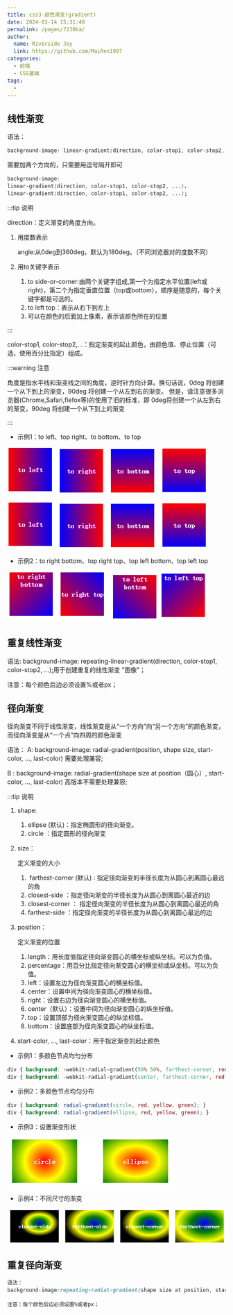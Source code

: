 ```yaml
---
title: css3-颜色渐变(gradient)
date: 2024-03-14 15:31:40
permalink: /pages/7230ba/
author:
  name: Riverside Joy
  link: https://github.com/MaiRen1997
categories:
  - 前端
  - CSS基础
tags:
  - 
---
```

## 线性渐变

语法：

```css
background-image: linear-gradient(direction, color-stop1, color-stop2, ...);
```

需要加两个方向的，只需要用逗号隔开即可

```css
background-image:
linear-gradient(direction, color-stop1, color-stop2, ...)， 
linear-gradient(direction, color-stop1, color-stop2, ...);
```

:::tip 说明

direction：定义渐变的角度方向。

1. 用度数表示

   angle:从0deg到360deg，默认为180deg。（不同浏览器对的度数不同）

2. 用to关键字表示

   1. to side-or-corner:由两个关键字组成,第一个为指定水平位置(left或 right)，第二个为指定垂直位置（top或bottom），顺序是随意的，每个关键字都是可选的。
   2. to left top：表示从右下到左上
   3. 可以在颜色的后面加上像素，表示该颜色所在的位置

:::

color-stop1, color-stop2,...：指定渐变的起止颜色，由颜色值、停止位置（可选，使用百分比指定）组成。

:::warning 注意

角度是指水平线和渐变线之间的角度，逆时针方向计算。换句话说，0deg 将创建一个从下到上的渐变，90deg 将创建一个从左到右的渐变。
但是，请注意很多浏览器(Chrome,Safari,fiefox等)的使用了旧的标准，即 0deg将创建一个从左到右的渐变，90deg 将创建一个从下到上的渐变

:::

+ 示例1：to left、top right、to bottom、to top

![](./17img/1.png)

![1578303549103](17img/1.png)

+ 示例2：to right bottom、top right top、top left bottom、top left top

![](./17img/2.png)



## 重复线性渐变

语法:
background-image: repeating-linear-gradient(direction, color-stop1, color-stop2, ...);用于创建重复的线性渐变 "图像"；

注意：每个颜色后边必须设置%或者px；

## 径向渐变

 径向渐变不同于线性渐变，线性渐变是从“一个方向”向“另一个方向”的颜色渐变，而径向渐变是从“一个点”向四周的颜色渐变

语法：
A:
background-image: radial-gradient(position, shape size, start-color, ..., last-color) 需要处理兼容;

B :
background-image: radial-gradient(shape size at position（圆心）, start-color, ..., last-color) 高版本不需要处理兼容;

:::tip 说明

1. shape: 

   1. ellipse (默认)：指定椭圆形的径向渐变。
   2. circle ：指定圆形的径向渐变

2. size：

   定义渐变的大小

   1. ​    farthest-corner (默认) : 指定径向渐变的半径长度为从圆心到离圆心最远的角
   2. closest-side ：指定径向渐变的半径长度为从圆心到离圆心最近的边
   3. closest-corner ： 指定径向渐变的半径长度为从圆心到离圆心最近的角
   4. farthest-side ：指定径向渐变的半径长度为从圆心到离圆心最远的边

3. position：

   定义渐变的位置

   1.  length：用长度值指定径向渐变圆心的横坐标或纵坐标。可以为负值。
   2. percentage：用百分比指定径向渐变圆心的横坐标或纵坐标。可以为负值。
   3.  left：设置左边为径向渐变圆心的横坐标值。
   4. center：设置中间为径向渐变圆心的横坐标值。
   5. right：设置右边为径向渐变圆心的横坐标值。
   6.  center（默认）：设置中间为径向渐变圆心的纵坐标值。
   7. top：设置顶部为径向渐变圆心的纵坐标值。
   8.   bottom：设置底部为径向渐变圆心的纵坐标值。

4.   start-color, ..., last-color：用于指定渐变的起止颜色

+ 示例1：多颜色节点均匀分布

```css
div { background: -webkit-radial-gradient(50% 50%, farthest-corner, red, green, blue); } 
div { background: -webkit-radial-gradient(center, farthest-corner, red, green, blue); }
```

+ 示例2：多颜色节点均匀分布

```css
div { background: radial-gradient(circle, red, yellow, green); } 
div { background: radial-gradient(ellipse, red, yellow, green); }
```

+ 示例3：设置渐变形状

​		![](./17img/4.png)

+ 示例4：不同尺寸的渐变

![](./17img/5.png)

## 重复径向渐变

```css
语法：
background-image:repeating-radial-gradient(shape size at position, start-color, ..., last-color);

注意：每个颜色后边必须设置%或者px；
```

